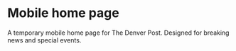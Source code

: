 # Mobile home page

A temporary mobile home page for The Denver Post. Designed for breaking news and special events.
